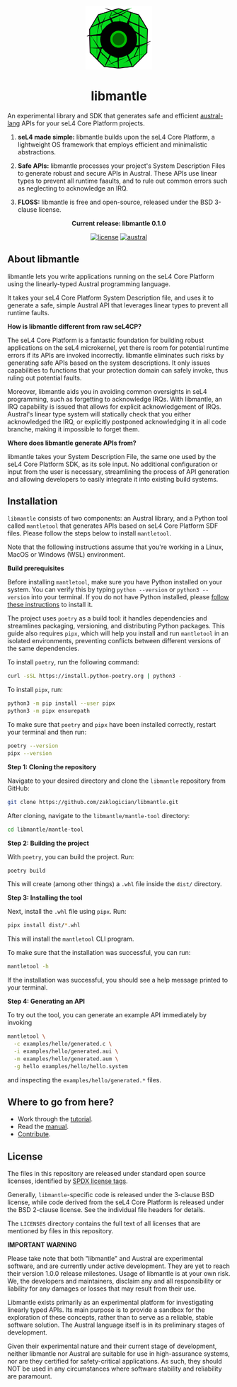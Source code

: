 <!--
    Copyright 2023, COMAS (ABN 11 932 720 318) and the project contributors
    SPDX-License-Identifier: CC-BY-SA-4.0
-->

<p align="center">
  <img width="150" src="/docs/logo.svg" alt="libmantle logo"></a>
</p>

<h1 align="center">libmantle</h1>

An experimental library and SDK that generates safe and efficient [austral-lang](https://austral-lang.org/)
APIs for your seL4 Core Platform projects.

1. **seL4 made simple:** libmantle builds upon the seL4 Core Platform, a
   lightweight OS framework that employs efficient and minimalistic
   abstractions.
   
2. **Safe APIs:** libmantle processes your project's System Description Files
   to generate robust and secure APIs in Austral. These APIs use linear types
   to prevent all runtime faaults, and to rule out common errors such as
   neglecting to acknowledge an IRQ.

3. **FLOSS:** libmantle is free and open-source, released under the BSD
   3-clause license.

<div align="center">

**Current release: libmantle 0.1.0**

[![license](https://img.shields.io/github/license/zaklogician/libmantle)](https://github.com/zaklogician/libmantle/blob/main/LICENSE.md)
[![austral](https://img.shields.io/badge/Austral-0.2.0-blue)](https://github.com/austral/austral/releases/tag/v0.2.0)

</div>

## About libmantle

libmantle lets you write applications running on the seL4 Core Platform using
the linearly-typed Austral programming language.

It takes your seL4 Core Platform System Description file, and uses it to
generate a safe, simple Austral API that leverages linear types to prevent all
runtime faults.

**How is libmantle different from raw seL4CP?**

The seL4 Core Platform is a fantastic foundation for building robust
applications on the seL4 microkernel, yet there is room for potential runtime
errors if its APIs are invoked incorrectly. libmantle eliminates such risks by
generating safe APIs based on the system descriptions. It only issues
capabilities to functions that your protection domain can safely invoke, thus
ruling out potential faults.

Moreover, libmantle aids you in avoiding common oversights in seL4 programming,
such as forgetting to acknowledge IRQs. With libmantle, an IRQ capability is
issued that allows for explicit acknowledgement of IRQs. Austral's linear type
system will statically check that you either acknowledged the IRQ, or
explicitly postponed acknowledging it in all code branche, making it impossible
to forget them.

**Where does libmantle generate APIs from?**

libmantle takes your System Description File, the same one used by the seL4
Core Platform SDK, as its sole input. No additional configuration or input from
the user is necessary, streamlining the process of API generation and allowing
developers to easily integrate it into existing build systems.

## Installation

`libmantle` consists of two components: an Austral library, and a Python tool
called `mantletool` that generates APIs based on seL4 Core Platform SDF files.
Please follow the steps below to install `mantletool`.

Note that the following instructions assume that you're working in a Linux,
MacOS or Windows (WSL) environment.

**Build prerequisites**

Before installing `mantletool`, make sure you have Python installed on your
system. You can verify this by typing `python --version` or
`python3 --version` into your terminal. If you do not have Python installed,
please [follow these instructions](https://www.python.org/downloads/) to
install it.

The project uses `poetry` as a build tool: it handles dependencies and
streamlines packaging, versioning, and distributing Python packages. This guide
also requires `pipx`, which will help you install and run `mantletool` in an
isolated environments, preventing conflicts between different versions of the
same dependencies.

To install `poetry`, run the following command:

```bash
curl -sSL https://install.python-poetry.org | python3 -
```

To install `pipx`, run:

```bash
python3 -m pip install --user pipx
python3 -m pipx ensurepath
```

To make sure that `poetry` and  `pipx` have been installed correctly,
restart your terminal and then run:

```bash
poetry --version
pipx --version
```

**Step 1: Cloning the repository**

Navigate to your desired directory and clone the `libmantle` repository from GitHub:

```bash
git clone https://github.com/zaklogician/libmantle.git
```

After cloning, navigate to the `libmantle/mantle-tool` directory:

```bash
cd libmantle/mantle-tool
```

**Step 2: Building the project**

With `poetry`, you can build the project. Run:

```bash
poetry build
```

This will create (among other things) a `.whl` file inside the `dist/`
directory.

**Step 3: Installing the tool**

Next, install the `.whl` file using `pipx`. Run:

```bash
pipx install dist/*.whl
```

This will install the `mantletool` CLI program.

To make sure that the installation was successful, you can run:

```bash
mantletool -h
```

If the installation was successful, you should see a help message printed to
your terminal.

**Step 4: Generating an API**

To try out the tool, you can generate an example API immediately by invoking

```bash
mantletool \
  -c examples/hello/generated.c \
  -i examples/hello/generated.aui \
  -m examples/hello/generated.aum \
  -g hello examples/hello/hello.system
```

and inspecting the `examples/hello/generated.*` files.

## Where to go from here?

* Work through the [tutorial](examples/tutorial/README.md).
* Read the [manual](docs/MANUAL.md).
* [Contribute](docs/CONTRIBUTING.md).

## License

The files in this repository are released under standard open source
licenses, identified by [SPDX license tags](https://spdx.org).

Generally, `libmantle`-specific code is released under the 3-clause BSD
license, while code derived from the seL4 Core Platform is released
under the BSD 2-clause license. See the individual file headers for
details.

The `LICENSES` directory contains the full text of all licenses that
are mentioned by files in this repository.

**IMPORTANT WARNING**

Please take note that both "libmantle" and Austral are experimental software,
and are currently under active development. They are yet to reach their version
1.0.0 release milestones. Usage of libmantle is at your own risk. We, the
developers and maintainers, disclaim any and all responsibility or liability for
any damages or losses that may result from their use.

Libmantle exists primarily as an experimental platform for investigating
linearly typed APIs. Its main purpose is to provide a sandbox for the
exploration of these concepts, rather than to serve as a reliable, stable
software solution. The Austral language itself is in its preliminary stages of
development.

Given their experimental nature and their current stage of development, neither
libmantle nor Austral are suitable for use in high-assurance systems, nor are
they certified for safety-critical applications. As such, they should NOT be
used in any circumstances where software stability and reliability are
paramount.
